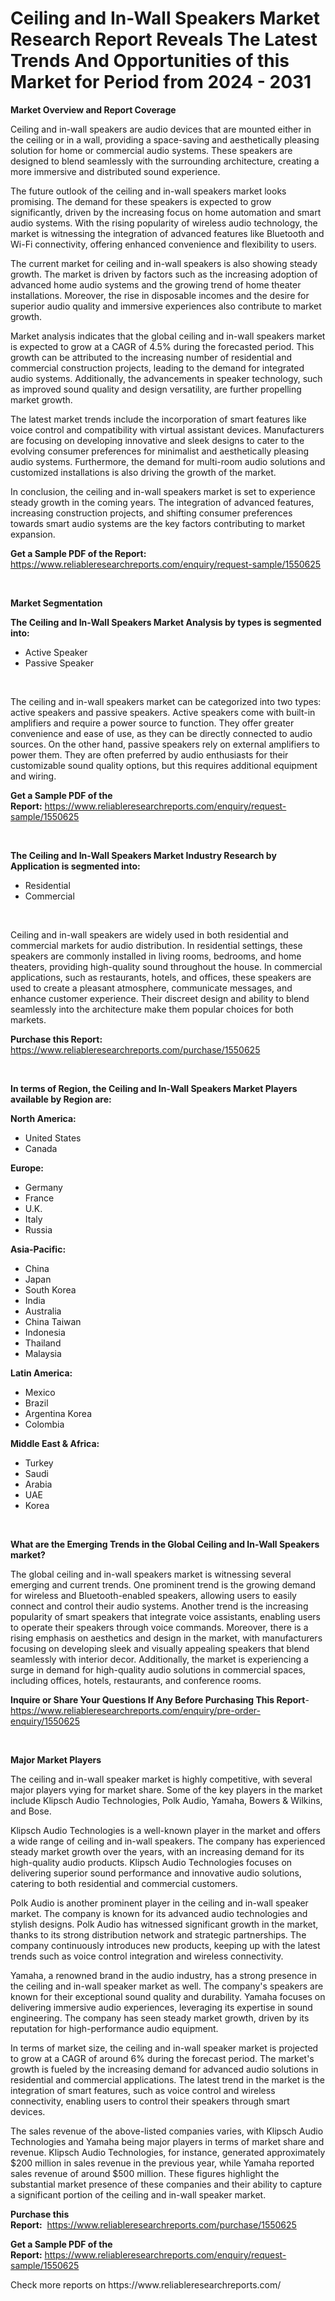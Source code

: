 <p><h1>Ceiling and In-Wall Speakers Market Research Report Reveals The Latest Trends And Opportunities of this Market for Period from 2024 - 2031</h1></p><p><strong>Market Overview and Report Coverage</strong></p>
<p><p>Ceiling and in-wall speakers are audio devices that are mounted either in the ceiling or in a wall, providing a space-saving and aesthetically pleasing solution for home or commercial audio systems. These speakers are designed to blend seamlessly with the surrounding architecture, creating a more immersive and distributed sound experience.</p><p>The future outlook of the ceiling and in-wall speakers market looks promising. The demand for these speakers is expected to grow significantly, driven by the increasing focus on home automation and smart audio systems. With the rising popularity of wireless audio technology, the market is witnessing the integration of advanced features like Bluetooth and Wi-Fi connectivity, offering enhanced convenience and flexibility to users.</p><p>The current market for ceiling and in-wall speakers is also showing steady growth. The market is driven by factors such as the increasing adoption of advanced home audio systems and the growing trend of home theater installations. Moreover, the rise in disposable incomes and the desire for superior audio quality and immersive experiences also contribute to market growth.</p><p>Market analysis indicates that the global ceiling and in-wall speakers market is expected to grow at a CAGR of 4.5% during the forecasted period. This growth can be attributed to the increasing number of residential and commercial construction projects, leading to the demand for integrated audio systems. Additionally, the advancements in speaker technology, such as improved sound quality and design versatility, are further propelling market growth.</p><p>The latest market trends include the incorporation of smart features like voice control and compatibility with virtual assistant devices. Manufacturers are focusing on developing innovative and sleek designs to cater to the evolving consumer preferences for minimalist and aesthetically pleasing audio systems. Furthermore, the demand for multi-room audio solutions and customized installations is also driving the growth of the market.</p><p>In conclusion, the ceiling and in-wall speakers market is set to experience steady growth in the coming years. The integration of advanced features, increasing construction projects, and shifting consumer preferences towards smart audio systems are the key factors contributing to market expansion.</p></p>
<p><strong>Get a Sample PDF of the Report:</strong> <a href="https://www.reliableresearchreports.com/enquiry/request-sample/1550625">https://www.reliableresearchreports.com/enquiry/request-sample/1550625</a></p>
<p>&nbsp;</p>
<p><strong>Market Segmentation</strong></p>
<p><strong>The Ceiling and In-Wall Speakers Market Analysis by types is segmented into:</strong></p>
<p><ul><li>Active Speaker</li><li>Passive Speaker</li></ul></p>
<p>&nbsp;</p>
<p><p>The ceiling and in-wall speakers market can be categorized into two types: active speakers and passive speakers. Active speakers come with built-in amplifiers and require a power source to function. They offer greater convenience and ease of use, as they can be directly connected to audio sources. On the other hand, passive speakers rely on external amplifiers to power them. They are often preferred by audio enthusiasts for their customizable sound quality options, but this requires additional equipment and wiring.</p></p>
<p><strong>Get a Sample PDF of the Report:</strong>&nbsp;<a href="https://www.reliableresearchreports.com/enquiry/request-sample/1550625">https://www.reliableresearchreports.com/enquiry/request-sample/1550625</a></p>
<p>&nbsp;</p>
<p><strong>The Ceiling and In-Wall Speakers Market Industry Research by Application is segmented into:</strong></p>
<p><ul><li>Residential</li><li>Commercial</li></ul></p>
<p>&nbsp;</p>
<p><p>Ceiling and in-wall speakers are widely used in both residential and commercial markets for audio distribution. In residential settings, these speakers are commonly installed in living rooms, bedrooms, and home theaters, providing high-quality sound throughout the house. In commercial applications, such as restaurants, hotels, and offices, these speakers are used to create a pleasant atmosphere, communicate messages, and enhance customer experience. Their discreet design and ability to blend seamlessly into the architecture make them popular choices for both markets.</p></p>
<p><strong>Purchase this Report:</strong>&nbsp; <a href="https://www.reliableresearchreports.com/purchase/1550625">https://www.reliableresearchreports.com/purchase/1550625</a></p>
<p>&nbsp;</p>
<p><strong>In terms of Region, the Ceiling and In-Wall Speakers Market Players available by Region are:</strong></p>
<p>
    <p> <strong> North America: </strong>
        <ul>
            <li>United States</li>
            <li>Canada</li>
        </ul>
        </p> 
    <p> <strong> Europe: </strong>
        <ul>
            <li>Germany</li>
            <li>France</li>
            <li>U.K.</li>
            <li>Italy</li>
            <li>Russia</li>
        </ul>
        </p> 
    <p> <strong> Asia-Pacific: </strong>
        <ul>
            <li>China</li>
            <li>Japan</li>
            <li>South Korea</li>
            <li>India</li>
            <li>Australia</li>
            <li>China Taiwan</li>
            <li>Indonesia</li>
            <li>Thailand</li>
            <li>Malaysia</li>
        </ul>
        </p> 
    <p> <strong> Latin America: </strong>
        <ul>
            <li>Mexico</li>
            <li>Brazil</li>
            <li>Argentina Korea</li>
            <li>Colombia</li>
        </ul>
        </p> 
    <p> <strong> Middle East & Africa: </strong>
        <ul>
            <li>Turkey</li>
            <li>Saudi</li>
            <li>Arabia</li>
            <li>UAE</li>
            <li>Korea</li>
        </ul>
    </p>
    </p>
<p>&nbsp;</p>
<p><strong>What are the Emerging Trends in the Global Ceiling and In-Wall Speakers market?</strong></p>
<p><p>The global ceiling and in-wall speakers market is witnessing several emerging and current trends. One prominent trend is the growing demand for wireless and Bluetooth-enabled speakers, allowing users to easily connect and control their audio systems. Another trend is the increasing popularity of smart speakers that integrate voice assistants, enabling users to operate their speakers through voice commands. Moreover, there is a rising emphasis on aesthetics and design in the market, with manufacturers focusing on developing sleek and visually appealing speakers that blend seamlessly with interior decor. Additionally, the market is experiencing a surge in demand for high-quality audio solutions in commercial spaces, including offices, hotels, restaurants, and conference rooms.</p></p>
<p><strong>Inquire or Share Your Questions If Any Before Purchasing This Report</strong>- <a href="https://www.reliableresearchreports.com/enquiry/pre-order-enquiry/1550625">https://www.reliableresearchreports.com/enquiry/pre-order-enquiry/1550625</a></p>
<p>&nbsp;</p>
<p><strong>Major Market Players</strong></p>
<p><p>The ceiling and in-wall speaker market is highly competitive, with several major players vying for market share. Some of the key players in the market include Klipsch Audio Technologies, Polk Audio, Yamaha, Bowers & Wilkins, and Bose.</p><p>Klipsch Audio Technologies is a well-known player in the market and offers a wide range of ceiling and in-wall speakers. The company has experienced steady market growth over the years, with an increasing demand for its high-quality audio products. Klipsch Audio Technologies focuses on delivering superior sound performance and innovative audio solutions, catering to both residential and commercial customers.</p><p>Polk Audio is another prominent player in the ceiling and in-wall speaker market. The company is known for its advanced audio technologies and stylish designs. Polk Audio has witnessed significant growth in the market, thanks to its strong distribution network and strategic partnerships. The company continuously introduces new products, keeping up with the latest trends such as voice control integration and wireless connectivity.</p><p>Yamaha, a renowned brand in the audio industry, has a strong presence in the ceiling and in-wall speaker market as well. The company's speakers are known for their exceptional sound quality and durability. Yamaha focuses on delivering immersive audio experiences, leveraging its expertise in sound engineering. The company has seen steady market growth, driven by its reputation for high-performance audio equipment.</p><p>In terms of market size, the ceiling and in-wall speaker market is projected to grow at a CAGR of around 6% during the forecast period. The market's growth is fueled by the increasing demand for advanced audio solutions in residential and commercial applications. The latest trend in the market is the integration of smart features, such as voice control and wireless connectivity, enabling users to control their speakers through smart devices.</p><p>The sales revenue of the above-listed companies varies, with Klipsch Audio Technologies and Yamaha being major players in terms of market share and revenue. Klipsch Audio Technologies, for instance, generated approximately $200 million in sales revenue in the previous year, while Yamaha reported sales revenue of around $500 million. These figures highlight the substantial market presence of these companies and their ability to capture a significant portion of the ceiling and in-wall speaker market.</p></p>
<p><strong>Purchase this Report:</strong>&nbsp;&nbsp;<a href="https://www.reliableresearchreports.com/purchase/1550625">https://www.reliableresearchreports.com/purchase/1550625</a></p>
<p></p>
<p><strong>Get a Sample PDF of the Report:</strong>&nbsp;<a href="https://www.reliableresearchreports.com/enquiry/request-sample/1550625">https://www.reliableresearchreports.com/enquiry/request-sample/1550625</a></p>
<p>Check more reports on https://www.reliableresearchreports.com/</p>